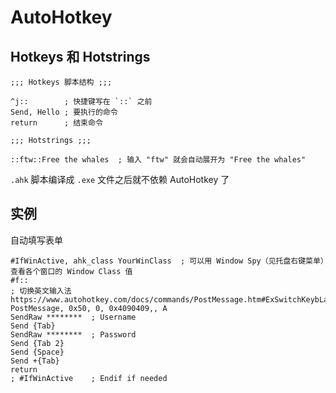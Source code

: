 # AutoHotkey

## Hotkeys 和 Hotstrings

```
;;; Hotkeys 脚本结构 ;;;

^j::        ; 快捷键写在 `::` 之前
Send, Hello ; 要执行的命令
return      ; 结束命令

;;; Hotstrings ;;;

::ftw::Free the whales  ; 输入 "ftw" 就会自动展开为 "Free the whales"
```

`.ahk` 脚本编译成 `.exe` 文件之后就不依赖 AutoHotkey 了

## 实例

自动填写表单

```
#IfWinActive, ahk_class YourWinClass  ; 可以用 Window Spy（见托盘右键菜单）查看各个窗口的 Window Class 值
#f::
; 切换英文输入法 https://www.autohotkey.com/docs/commands/PostMessage.htm#ExSwitchKeybLang
PostMessage, 0x50, 0, 0x4090409,, A
SendRaw ********  ; Username
Send {Tab}
SendRaw ********  ; Password
Send {Tab 2}
Send {Space}
Send +{Tab}
return
; #IfWinActive    ; Endif if needed
```
